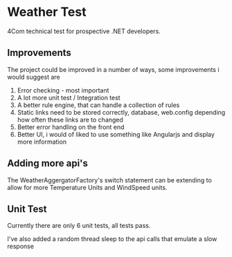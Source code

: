 # Weather Test

4Com technical test for prospective .NET developers.

## Improvements

The project could be improved in a number of ways, some improvements i would suggest are

1) Error checking - most important
2) A lot more unit test / Integration test 
3) A better rule engine, that can handle a collection of rules
4) Static links need to be stored correctly, database, web.config depending how often these links are to changed
5) Better error handling on the front end
6) Better UI, i would of liked to use something like Angularjs and display more information

## Adding more api's

The WeatherAggergatorFactory's switch statement can be extending to allow for more Temperature Units and WindSpeed units.

## Unit Test

Currently there are only 6 unit tests, all tests pass. 



I've also added a random thread sleep to the api calls that emulate a slow response